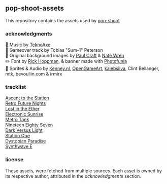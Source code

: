 ## pop-shoot-assets

This repository contains the assets used by [pop-shoot](https://github.com/kiweo/pop-shoot)

### acknowledgments

:musical_note: Music by [TeknoAxe](https://open.spotify.com/artist/0Hyqsw7GWssXIOVgy36ohS)  
:guitar: Gameover track by Tobias "Sum-1" Peterson  
:art: Original background images by [Paul Craft](https://co.pinterest.com/paulcraftone/) & [Nate Wren](https://natewren.com)  
:pencil2: Font by [Rick Hoppman](https://www.dafont.com/thaleahfat.font), & banner made with [Photofunia](https://photofunia.com)  
:helicopter: Sprites & Audio by [Kenney.nl](https://kenney.nl), [OpenGameArt](https://opengameart.org),
[kalebsilva](https://www.vecteezy.com/members/kalebsilva), Clint Bellanger, mtk, bevouliin.com & irmirx

### tracklist

[Ascent to the Station](https://www.youtube.com/watch?v=r5L-CY9TcRc)  
[Retro Future Nights](https://www.youtube.com/watch?v=D_jQLR6zq30)  
[Lost in the Ether](https://www.youtube.com/watch?v=q2DFmJ46jFw)  
[Electronic Sunrise](https://www.youtube.com/watch?v=yjCWwkuOX7U)  
[Metro Tank](https://www.youtube.com/watch?v=ZYL7BXPA-hM)  
[Nineteen Eighty Seven](https://www.youtube.com/watch?v=j6XKMywP3-g)  
[Dark Versus Light](https://www.youtube.com/watch?v=uxD88mxMDQc)  
[Station One](https://www.youtube.com/watch?v=Zi3XtiCSSFw)  
[Dystopian Paradise](https://www.youtube.com/watch?v=j9l6QWj4JqU)  
[Synthwave E](https://www.youtube.com/watch?v=RBxnYXGNNAk)

### license

These assets, were fetched from multiple sources. Each asset is owned by its respective author, attributed in the _acknowledgments_ section.
